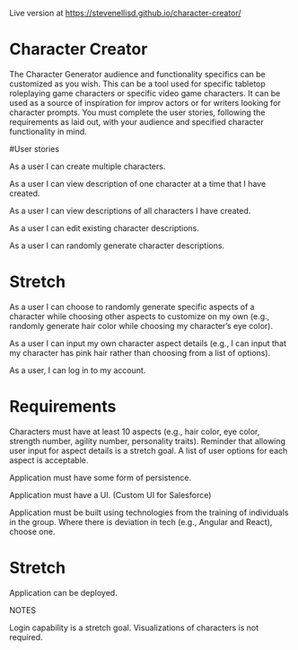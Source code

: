 Live version at https://stevenellisd.github.io/character-creator/

# Character Creator

The Character Generator audience and functionality specifics can be customized as you wish. This can be a tool used for specific tabletop roleplaying game characters or specific video game characters. It can be used as a source of inspiration for improv actors or for writers looking for character prompts. You must complete the user stories, following the requirements as laid out, with your audience and specified character functionality in mind. 

#User stories 

As a user I can create multiple characters. 

As a user I can view description of one character at a time that I have created. 

As a user I can view descriptions of all characters I have created. 

As a user I can edit existing character descriptions. 

As a user I can randomly generate character descriptions. 

# Stretch

As a user I can choose to randomly generate specific aspects of a character while choosing other aspects to customize on my own (e.g., randomly generate hair color while choosing my character’s eye color). 

As a user I can input my own character aspect details (e.g., I can input that my character has pink hair rather than choosing from a list of options). 

As a user, I can log in to my account.

# Requirements 

Characters must have at least 10 aspects (e.g., hair color, eye color, strength number, agility number, personality traits). Reminder that allowing user input for aspect details is a stretch goal. A list of user options for each aspect is acceptable. 

Application must have some form of persistence.

Application must have a UI. (Custom UI for Salesforce)

Application must be built using technologies from the training of individuals in the group. Where there is deviation in tech (e.g., Angular and React), choose one.

# Stretch

Application can be deployed. 

NOTES 

Login capability is a stretch goal. Visualizations of characters is not required.
